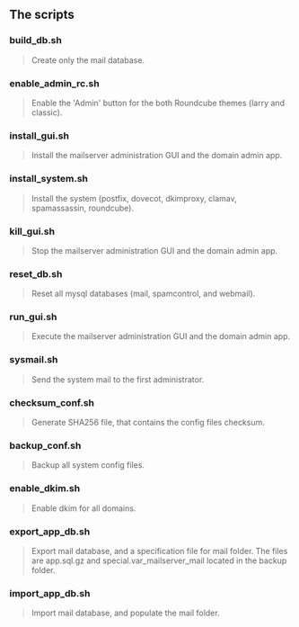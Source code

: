 ## The scripts

### build_db.sh
>Create only the mail database.

### enable_admin_rc.sh
>Enable the 'Admin' button for the both Roundcube themes (larry and classic).

### install_gui.sh
>Install the mailserver administration GUI and the domain admin app.

### install_system.sh
>Install the system (postfix, dovecot, dkimproxy, clamav, spamassassin, roundcube).

### kill_gui.sh
>Stop the mailserver administration GUI and the domain admin app.

### reset_db.sh
>Reset all mysql databases (mail, spamcontrol, and webmail).

### run_gui.sh
>Execute the mailserver administration GUI and the domain admin app.

### sysmail.sh
>Send the system mail to the first administrator.

### checksum_conf.sh
>Generate SHA256 file, that contains the config files checksum.

### backup_conf.sh
>Backup all system config files.

### enable_dkim.sh
>Enable dkim for all domains.

### export_app_db.sh
> Export mail database, and a specification file for mail folder. The files are app.sql.gz and special.var_mailserver_mail located in the backup folder.

### import_app_db.sh
> Import mail database, and populate the mail folder.

